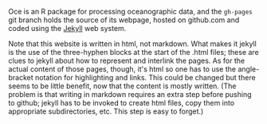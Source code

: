 Oce is an R package for processing oceanographic data, and the ``gh-pages`` git
branch holds the source of its webpage, hosted on github.com and coded using
the [Jekyll](http://jekyllrb.com) web system.

Note that this website is written in html, not markdown. What makes it jekyll
is the use of the three-hyphen blocks at the start of the .html files; these
are clues to jekyll about how to represent and interlink the pages. As for the
actual content of those pages, though, it's html so one has to use the
angle-bracket notation for highlighting and links.  This could be changed but
there seems to be little benefit, now that the content is mostly written. (The
problem is that writing in markdown requires an extra step before pushing to
github; jekyll has to be invoked to create html files, copy them into
appropriate subdirectories, etc. This step is easy to forget.)

